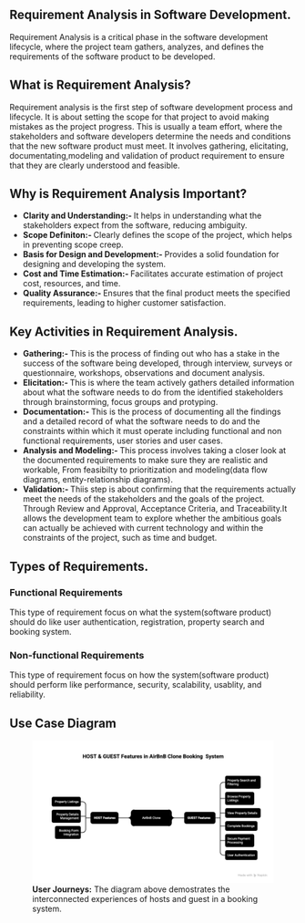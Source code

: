<section>
  <h1>Requirement Analysis in Software Development.</h1>

  <p>
    Requirement Analysis is a critical phase in the software development lifecycle, where the project team gathers, analyzes, and defines the requirements of the software product to be developed.
  </p>
</section>

<Section>
  <h2>What is Requirement Analysis?</h2>
  <p>
    Requirement analysis is the first step of software development process and lifecycle. It is about setting the scope for that project to avoid making mistakes as the project progress.
    This is usually a team effort, where the stakeholders and software developers determine the needs and conditions that the new software product must meet. It involves gathering, elicitating, documentating,modeling and validation of product requirement to ensure that they are clearly understood and feasible.

  </p>
</Section>


<section>
  <h2>Why is Requirement Analysis Important?</h2>
  <ul>
  <li>
  <strong>Clarity and Understanding:- </strong> 
  It helps in understanding what the stakeholders expect from the software, reducing ambiguity.
  </li>
  <li>
  <strong>Scope Definiton:- </strong> 
Clearly defines the scope of the project, which helps in preventing scope creep.
  </li>
  <li>
  <strong>Basis for Design and Development:- </strong> 
 Provides a solid foundation for designing and developing the system.
  </li>
  <li>
  <strong>Cost and Time Estimation:- </strong> 
 Facilitates accurate estimation of project cost, resources, and time.
  </li>
  <li>
  <strong>Quality Assurance:- </strong> 
 Ensures that the final product meets the specified requirements, leading to higher customer satisfaction.
  </li>
  </ul>
</section>
<section>
  <h2>Key Activities in Requirement Analysis.</h2>
   <ul>
  <li>
  <strong>Gathering:- </strong> 
  This is the process of finding out who has a stake in the success of the software being developed, through interview, surveys or questionnaire, workshops, observations and document analysis. 
  </li>
  <li>
  <strong>Elicitation:- </strong> 
This is where the team actively gathers detailed information about what the software needs to do from the identified stakeholders through brainstorming, focus groups and protyping.
  </li>
  <li>
  <strong>Documentation:- </strong> 
 This is the process of documenting all the findings and a detailed record of what the software needs to do and the constraints within which it must operate including functional and non functional requirements, user stories and user cases.
  </li>
  <li>
  <strong>Analysis and Modeling:- </strong> 
 This process involves taking a closer look at the documented requirements to make sure they are realistic and workable, From feasibilty to prioritization and modeling(data flow diagrams, entity-relationship diagrams).
  </li>
  <li>
  <strong>Validation:- </strong> 
 Thiis step is about confirming that the requirements actually meet the needs of the stakeholders and the goals of the project. Through Review and Approval, Acceptance Criteria, and Traceability.It allows the development team to explore whether the ambitious goals can actually be achieved with current technology and within the constraints of the project, such as time and budget.
  </li>
  </ul>
</section>

<section>
  <h2>Types of Requirements.</h2>
  <section>
    <h3>Functional Requirements</h3>
    <p>This type of requirement focus on what the system(software product) should do like user authentication, registration, property search and booking system.</p>
  </section>
 <section>
    <h3>Non-functional Requirements</h3>
    <p>This type of requirement focus on how the system(software product) should perform like performance, security, scalability, usablity, and reliability.</p>
  </section>
</section>
<section>
  <section>
    <h2>Use Case Diagram</h2>
      <figure>
          <img src="./alx-booking-uc.png" alt="alx-booking-uc" />
          <figcation><strong>User Journeys:</strong> 
          The diagram above demostrates the interconnected experiences of hosts and guest in a booking system.
          </figcaption>
      </figure>
</section>
